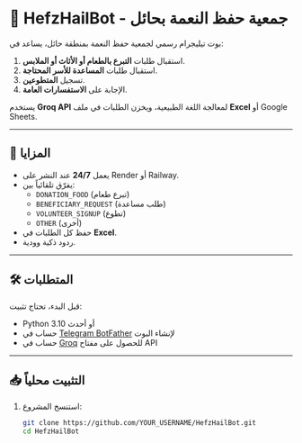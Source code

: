 # 🤖 HefzHailBot - جمعية حفظ النعمة بحائل

بوت تيليجرام رسمي لجمعية حفظ النعمة بمنطقة حائل، يساعد في:
1. استقبال طلبات **التبرع بالطعام أو الأثاث أو الملابس**.
2. استقبال طلبات **المساعدة للأسر المحتاجة**.
3. تسجيل **المتطوعين**.
4. الإجابة على **الاستفسارات العامة**.

يستخدم **Groq API** لمعالجة اللغة الطبيعية، ويخزن الطلبات في ملف **Excel** أو Google Sheets.

---

## 📌 المزايا
- يعمل **24/7** عند النشر على Render أو Railway.
- يفرّق تلقائياً بين:
  - `DONATION_FOOD` (تبرع طعام)
  - `BENEFICIARY_REQUEST` (طلب مساعدة)
  - `VOLUNTEER_SIGNUP` (تطوع)
  - `OTHER` (أخرى)
- حفظ كل الطلبات في **Excel**.
- ردود ذكية وودية.

---

## 🛠️ المتطلبات

قبل البدء، تحتاج تثبيت:
- Python 3.10 أو أحدث
- حساب في [Telegram BotFather](https://t.me/BotFather) لإنشاء البوت
- حساب في [Groq](https://groq.com/) للحصول على مفتاح API

---

## 📥 التثبيت محلياً

1. استنسخ المشروع:
   ```bash
   git clone https://github.com/YOUR_USERNAME/HefzHailBot.git
   cd HefzHailBot
